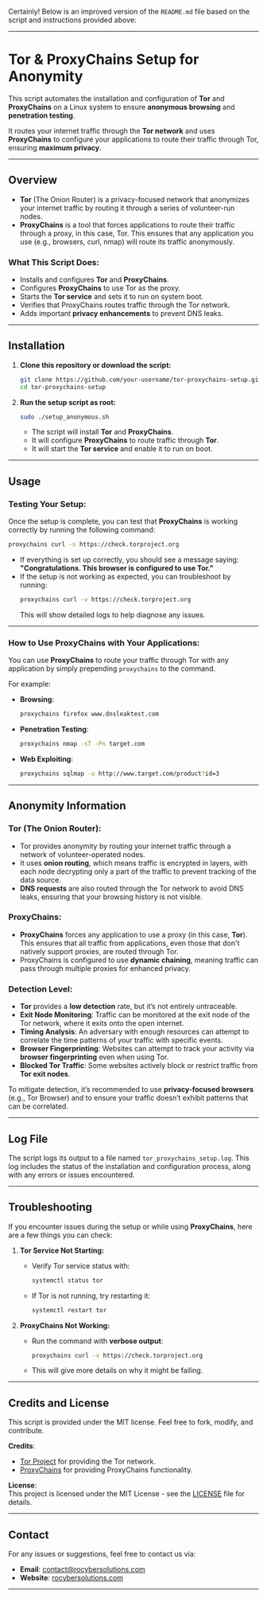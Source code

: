 Certainly! Below is an improved version of the `README.md` file based on the script and instructions provided above:

---

# **Tor & ProxyChains Setup for Anonymity**

This script automates the installation and configuration of **Tor** and **ProxyChains** on a Linux system to ensure **anonymous browsing** and **penetration testing**.

It routes your internet traffic through the **Tor network** and uses **ProxyChains** to configure your applications to route their traffic through Tor, ensuring **maximum privacy**.

---

## **Overview**

- **Tor** (The Onion Router) is a privacy-focused network that anonymizes your internet traffic by routing it through a series of volunteer-run nodes.
- **ProxyChains** is a tool that forces applications to route their traffic through a proxy, in this case, Tor. This ensures that any application you use (e.g., browsers, curl, nmap) will route its traffic anonymously.

### **What This Script Does:**

- Installs and configures **Tor** and **ProxyChains**.
- Configures **ProxyChains** to use Tor as the proxy.
- Starts the **Tor service** and sets it to run on system boot.
- Verifies that ProxyChains routes traffic through the Tor network.
- Adds important **privacy enhancements** to prevent DNS leaks.

---

## **Installation**

1. **Clone this repository or download the script:**

   ```bash
   git clone https://github.com/your-username/tor-proxychains-setup.git
   cd tor-proxychains-setup
   ```

2. **Run the setup script as root:**

   ```bash
   sudo ./setup_anonymous.sh
   ```

   - The script will install **Tor** and **ProxyChains**.
   - It will configure **ProxyChains** to route traffic through **Tor**.
   - It will start the **Tor service** and enable it to run on boot.

---

## **Usage**

### **Testing Your Setup:**

Once the setup is complete, you can test that **ProxyChains** is working correctly by running the following command:

```bash
proxychains curl -s https://check.torproject.org
```

- If everything is set up correctly, you should see a message saying: **"Congratulations. This browser is configured to use Tor."**
- If the setup is not working as expected, you can troubleshoot by running:  
   ```bash
   proxychains curl -v https://check.torproject.org
   ```
   This will show detailed logs to help diagnose any issues.

---

### **How to Use ProxyChains with Your Applications:**

You can use **ProxyChains** to route your traffic through Tor with any application by simply prepending `proxychains` to the command.

For example:
- **Browsing**:  
   ```bash
   proxychains firefox www.dnsleaktest.com
   ```
- **Penetration Testing**:  
   ```bash
   proxychains nmap -sT -Pn target.com
   ```
- **Web Exploiting**:  
   ```bash
   proxychains sqlmap -u http://www.target.com/product?id=3
   ```

---

## **Anonymity Information**

### **Tor (The Onion Router):**

- Tor provides anonymity by routing your internet traffic through a network of volunteer-operated nodes.
- It uses **onion routing**, which means traffic is encrypted in layers, with each node decrypting only a part of the traffic to prevent tracking of the data source.
- **DNS requests** are also routed through the Tor network to avoid DNS leaks, ensuring that your browsing history is not visible.

### **ProxyChains:**

- **ProxyChains** forces any application to use a proxy (in this case, **Tor**). This ensures that all traffic from applications, even those that don't natively support proxies, are routed through Tor.
- ProxyChains is configured to use **dynamic chaining**, meaning traffic can pass through multiple proxies for enhanced privacy.

### **Detection Level:**

- **Tor** provides a **low detection** rate, but it’s not entirely untraceable.
- **Exit Node Monitoring**: Traffic can be monitored at the exit node of the Tor network, where it exits onto the open internet.
- **Timing Analysis**: An adversary with enough resources can attempt to correlate the time patterns of your traffic with specific events.
- **Browser Fingerprinting**: Websites can attempt to track your activity via **browser fingerprinting** even when using Tor.
- **Blocked Tor Traffic**: Some websites actively block or restrict traffic from **Tor exit nodes**.

To mitigate detection, it’s recommended to use **privacy-focused browsers** (e.g., Tor Browser) and to ensure your traffic doesn’t exhibit patterns that can be correlated.

---

## **Log File**

The script logs its output to a file named `tor_proxychains_setup.log`. This log includes the status of the installation and configuration process, along with any errors or issues encountered.

---

## **Troubleshooting**

If you encounter issues during the setup or while using **ProxyChains**, here are a few things you can check:

1. **Tor Service Not Starting:**

   - Verify Tor service status with:
     ```bash
     systemctl status tor
     ```
   - If Tor is not running, try restarting it:
     ```bash
     systemctl restart tor
     ```

2. **ProxyChains Not Working:**

   - Run the command with **verbose output**:
     ```bash
     proxychains curl -v https://check.torproject.org
     ```
   - This will give more details on why it might be failing.

---

## **Credits and License**

This script is provided under the MIT license. Feel free to fork, modify, and contribute.

**Credits**:
- [Tor Project](https://www.torproject.org/) for providing the Tor network.
- [ProxyChains](https://github.com/rofl0r/proxychains-ng) for providing ProxyChains functionality.

**License**:  
This project is licensed under the MIT License - see the [LICENSE](LICENSE) file for details.

---

## **Contact**

For any issues or suggestions, feel free to contact us via:

- **Email**: [contact@rocybersolutions.com](mailto:contact@rocybersolutions.com)
- **Website**: [rocybersolutions.com](https://rocybersolutions.com)

---
